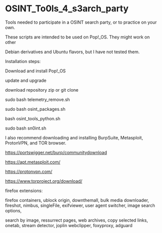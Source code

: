 # OSINT_To0ls_4_s3arch_party

Tools needed to participate in a OSINT search party, or to practice on your own.

These scripts are intended to be used on Pop!_OS. They might work on other

Debian derivatives and Ubuntu flavors, but I have not tested them.


Installation steps:


Download and install Pop!_OS

update and upgrade

download repository zip or git clone


sudo bash telemetry_remove.sh

sudo bash osint_packages.sh

bash osint_tools_python.sh

sudo bash sn0int.sh


I also recommend downloading and installing BurpSuite, Metasploit, ProtonVPN, and TOR browser.

https://portswigger.net/burp/communitydownload

https://apt.metasploit.com/

https://protonvpn.com/

https://www.torproject.org/download/

firefox extensions:

firefox containers, ublock origin, downthemall, bulk media downloader, fireshot, nimbus, singleFile, exifviewer, user agent switcher, image search options,

search by image, ressurrect pages, web archives, copy selected links, onetab, stream detector, joplin webclipper, foxyproxy, adguard
